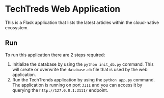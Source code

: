 # TechTreds Web Application

This is a Flask application that lists the latest articles within the cloud-native ecosystem.

## Run

To run this application there are 2 steps required:

1. Initialize the database by using the `python init_db.py` command. This will create or overwrite the `database.db`
   file that is used by the web application.
2. Run the TechTrends application by using the `python app.py` command. The application is running on port `3111` and
   you can access it by querying the `http://127.0.0.1:3111/` endpoint.

